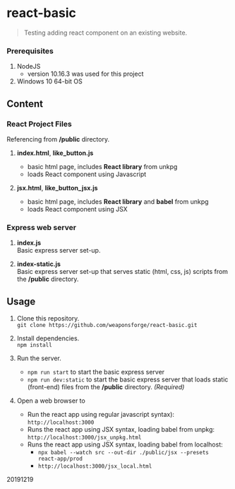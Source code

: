 # react-basic

> Testing adding react component on an existing website.



### Prerequisites

1. NodeJS
	- version 10.16.3 was used for this project
2. Windows 10 64-bit OS



## Content


### React Project Files

Referencing from **/public** directory.

1. **index.html**, **like\_button.js**
	- basic html page, includes **React library** from unkpg
	- loads React component using Javascript

2. **jsx.html**, **like\_button\_jsx.js**
	- basic html page, includes **React library** and **babel** from unkpg
	- loads React component using JSX


### Express web server

1. **index.js**  
Basic express server set-up.

2. **index-static.js**  
Basic express server set-up that serves static (html, css, js) scripts from the **/public** directory.



## Usage

1. Clone this repository.  
`git clone https://github.com/weaponsforge/react-basic.git`

2. Install dependencies.  
`npm install`

3. Run the server.  
	- `npm run start` to start the basic express server
	- `npm run dev:static` to start the basic express server that loads static (front-end) files from the **/public** directory. *(Required)*

4. Open a web browser to  
   - Run the react app using regular javascript syntax):  
`http://localhost:3000` 
   - Runs the react app using JSX syntax, loading babel from unpkg:  
`http://localhost:3000/jsx_unpkg.html` 
   - Runs the react app using JSX syntax, loading babel from localhost:  
      - `npx babel --watch src --out-dir ./public/jsx --presets react-app/prod`  
      - `http://localhost:3000/jsx_local.html` 


20191219

